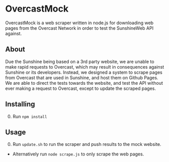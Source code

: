 # OvercastMock

OvercastMock is a web scraper written in node.js for downloading web pages from the Overcast Network in order to test the SunshineWeb API against.

## About
Due the Sunshine being based on a 3rd party website, we are unable to make rapid requests to Overcast, which may result in consequences against Sunshine or its developers. Instead, we designed a system to scrape pages from Overcast that are used in Sunshine, and host them on Github Pages. We are able to direct the tests towards the website, and test the API without ever making a request to Overcast, except to update the scraped pages. 

## Installing
0. Run ```npm install```

## Usage
0. Run ```update.sh``` to run the scraper and push results to the mock website.
  * Alternatively run ```node scrape.js``` to only scrape the web pages.